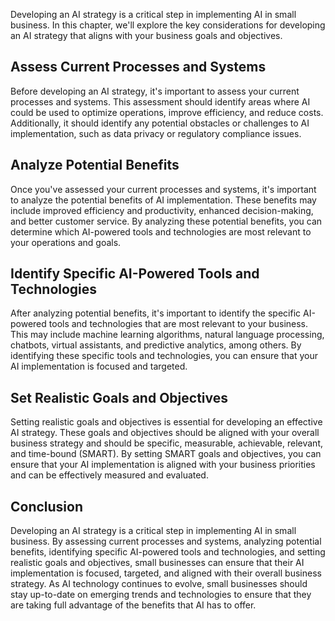 
Developing an AI strategy is a critical step in implementing AI in small business. In this chapter, we'll explore the key considerations for developing an AI strategy that aligns with your business goals and objectives.

Assess Current Processes and Systems
------------------------------------

Before developing an AI strategy, it's important to assess your current processes and systems. This assessment should identify areas where AI could be used to optimize operations, improve efficiency, and reduce costs. Additionally, it should identify any potential obstacles or challenges to AI implementation, such as data privacy or regulatory compliance issues.

Analyze Potential Benefits
--------------------------

Once you've assessed your current processes and systems, it's important to analyze the potential benefits of AI implementation. These benefits may include improved efficiency and productivity, enhanced decision-making, and better customer service. By analyzing these potential benefits, you can determine which AI-powered tools and technologies are most relevant to your operations and goals.

Identify Specific AI-Powered Tools and Technologies
---------------------------------------------------

After analyzing potential benefits, it's important to identify the specific AI-powered tools and technologies that are most relevant to your business. This may include machine learning algorithms, natural language processing, chatbots, virtual assistants, and predictive analytics, among others. By identifying these specific tools and technologies, you can ensure that your AI implementation is focused and targeted.

Set Realistic Goals and Objectives
----------------------------------

Setting realistic goals and objectives is essential for developing an effective AI strategy. These goals and objectives should be aligned with your overall business strategy and should be specific, measurable, achievable, relevant, and time-bound (SMART). By setting SMART goals and objectives, you can ensure that your AI implementation is aligned with your business priorities and can be effectively measured and evaluated.

Conclusion
----------

Developing an AI strategy is a critical step in implementing AI in small business. By assessing current processes and systems, analyzing potential benefits, identifying specific AI-powered tools and technologies, and setting realistic goals and objectives, small businesses can ensure that their AI implementation is focused, targeted, and aligned with their overall business strategy. As AI technology continues to evolve, small businesses should stay up-to-date on emerging trends and technologies to ensure that they are taking full advantage of the benefits that AI has to offer.
